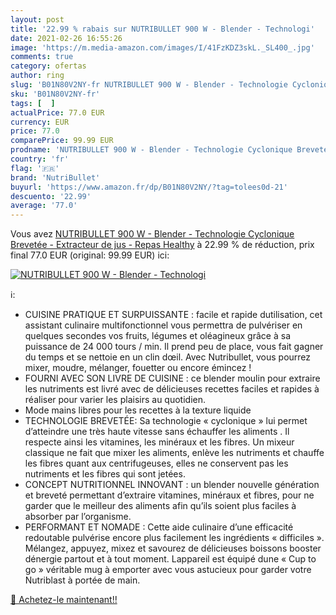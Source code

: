 ```yaml
---
layout: post
title: '22.99 % rabais sur NUTRIBULLET 900 W - Blender - Technologi'
date: 2021-02-26 16:55:26
image: 'https://m.media-amazon.com/images/I/41FzKDZ3skL._SL400_.jpg'
comments: true
category: ofertas
author: ring
slug: 'B01N80V2NY-fr NUTRIBULLET 900 W - Blender - Technologie Cyclonique...'
sku: 'B01N80V2NY-fr'
tags: [  ]
actualPrice: 77.0 EUR
currency: EUR
price: 77.0
comparePrice: 99.99 EUR
prodname: 'NUTRIBULLET 900 W - Blender - Technologie Cyclonique Brevetée - Extracteur de jus - Repas Healthy'
country: 'fr'
flag: '🇫🇷'
brand: 'NutriBullet'
buyurl: 'https://www.amazon.fr/dp/B01N80V2NY/?tag=tolees0d-21'
descuento: '22.99'
average: '77.0'
---
```


Vous avez [NUTRIBULLET 900 W - Blender - Technologie Cyclonique Brevetée - Extracteur de jus - Repas Healthy](https://www.amazon.fr/dp/B01N80V2NY/?tag=tolees0d-21)  à  22.99 % de réduction, prix final  77.0 EUR (original: 99.99 EUR) ici:

[![NUTRIBULLET 900 W - Blender - Technologi](https://m.media-amazon.com/images/I/41FzKDZ3skL._SL400_.jpg)](https://www.amazon.fr/dp/B01N80V2NY/?tag=tolees0d-21)

ℹ️:

- CUISINE PRATIQUE ET SURPUISSANTE : facile et rapide dutilisation, cet assistant culinaire multifonctionnel vous permettra de pulvériser en quelques secondes vos fruits, légumes et oléagineux grâce à sa puissance de 24 000 tours / min. Il prend peu de place, vous fait gagner du temps et se nettoie en un clin dœil. Avec Nutribullet, vous pourrez mixer, moudre, mélanger, fouetter ou encore émincez !
- FOURNI AVEC SON LIVRE DE CUISINE : ce blender moulin pour extraire les nutriments est livré avec de délicieuses recettes faciles et rapides à réaliser pour varier les plaisirs au quotidien.
- Mode mains libres pour les recettes à la texture liquide
- TECHNOLOGIE BREVETÉE: Sa technologie « cyclonique » lui permet d’atteindre une très haute vitesse sans échauffer les aliments . Il respecte ainsi les vitamines, les minéraux et les fibres. Un mixeur classique ne fait que mixer les aliments, enlève les nutriments et chauffe les fibres quant aux centrifugeuses, elles ne conservent pas les nutriments et les fibres qui sont jetées.
- CONCEPT NUTRITIONNEL INNOVANT : un blender nouvelle génération et breveté permettant d’extraire vitamines, minéraux et fibres, pour ne garder que le meilleur des aliments afin qu’ils soient plus faciles à absorber par l’organisme.
- PERFORMANT ET NOMADE : Cette aide culinaire d’une efficacité redoutable pulvérise encore plus facilement les ingrédients « difficiles ». Mélangez, appuyez, mixez et savourez de délicieuses boissons booster dénergie partout et à tout moment. Lappareil est équipé dune « Cup to go » véritable mug à emporter avec vous astucieux pour garder votre Nutriblast à portée de main.

[🛒 Achetez-le maintenant!!](https://www.amazon.fr/dp/B01N80V2NY/?tag=tolees0d-21)
